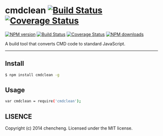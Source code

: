 # cmdclean [![Build Status](https://travis-ci.org/chencheng/cmdclean.png?branch=master)](https://travis-ci.org/chencheng/cmdclean) [![Coverage Status](https://coveralls.io/repos/chencheng/cmdclean/badge.png?branch=master)](https://coveralls.io/r/chencheng/cmdclean?branch=master) 

[![NPM version](https://img.shields.io/npm/v/cmdclean.svg?style=flat)](https://npmjs.org/package/cmdclean)
[![Build Status](https://img.shields.io/travis/chencheng/cmdclean.svg?style=flat)](https://travis-ci.org/chencheng/cmdclean)
[![Coverage Status](https://img.shields.io/coveralls/chencheng/cmdclean.svg?style=flat)](https://coveralls.io/r/chencheng/cmdclean)
[![NPM downloads](http://img.shields.io/npm/dm/cmdclean.svg?style=flat)](https://npmjs.org/package/cmdclean)

A build tool that converts CMD code to standard JavaScript.

---

## Install

```bash
$ npm install cmdclean -g
```

## Usage

```bash
var cmdclean = require('cmdclean');
```

## LISENCE

Copyright (c) 2014 chencheng. Licensed under the MIT license.

